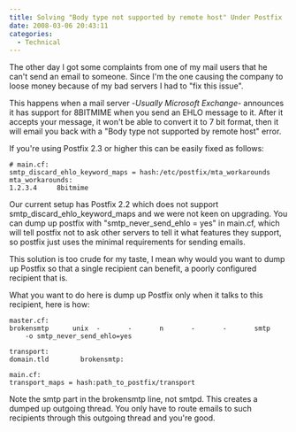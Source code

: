```yaml
---
title: Solving "Body type not supported by remote host" Under Postfix
date: 2008-03-06 20:43:11
categories:
  - Technical
---
```


The other day I got some complaints from one of my mail users that he can't send an email to someone. Since I'm the one causing the company to loose money because of my bad servers I had to "fix this issue".<!--more-->

This happens when a mail server -*Usually Microsoft Exchange*- announces it has support for 8BITMIME when you send an EHLO message to it. After it accepts your message, it won't be able to convert it to 7 bit format, then it will email you back with a "Body type not supported by remote host" error.

If you're using Postfix 2.3 or higher this can be easily fixed as follows:

```plaintext
# main.cf:
smtp_discard_ehlo_keyword_maps = hash:/etc/postfix/mta_workarounds
mta_workarounds:
1.2.3.4     8bitmime
```

Our current setup has Postfix 2.2 which does not support smtp_discard_ehlo_keyword_maps and we were not keen on upgrading. You can dump up postfix with "smtp_never_send_ehlo = yes" in main.cf, which will tell postfix not to ask other servers to tell it what features they support, so postfix just uses the minimal requirements for sending emails.

This solution is too crude for my taste, I mean why would you want to dump up Postfix so that a single recipient can benefit, a poorly configured recipient that is.

What you want to do here is dump up Postfix only when it talks to this recipient, here is how:

```plaintext
master.cf:
brokensmtp      unix  -       -       n       -       -       smtp
    -o smtp_never_send_ehlo=yes

transport:
domain.tld        brokensmtp:

main.cf:
transport_maps = hash:path_to_postfix/transport
```

Note the smtp part in the brokensmtp line, not smtpd. This creates a dumped up outgoing thread. You only have to route emails to such recipients through this outgoing thread and you're good.
